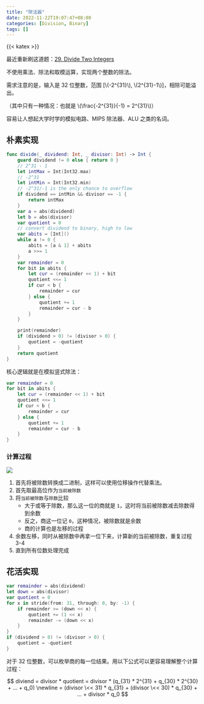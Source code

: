 ```yaml
---
title: "除法器"
date: 2022-11-22T19:07:47+08:00
categories: [Division, Binary]
tags: []
---
```


{{< katex >}}

最近重新刷这道题：[29. Divide Two Integers](https://leetcode.com/problems/divide-two-integers/)

不使用乘法、除法和取模运算，实现两个整数的除法。

需求注意的是，输入是 32 位整数，范围 [\\(-2^{31}\\), \\(2^{31}-1\\)]，相除可能溢出。

（其中只有一种情况：也就是 \\(\frac{-2^{31}}{-1} = 2^{31}\\)）

容易让人想起大学时学的模拟电路、MIPS 除法器、ALU 之类的名词。

## 朴素实现

```swift
func divide(_ dividend: Int, _ divisor: Int) -> Int {
    guard dividend != 0 else { return 0 }
    // 2^31 - 1
    let intMax = Int(Int32.max)
    // -2^31
    let intMin = Int(Int32.min)
    // -2^31/-1 is the only chance to overflow
    if dividend == intMin && divisor == -1 {
        return intMax
    }
    var a = abs(dividend)
    let b = abs(divisor)
    var quotient = 0
    // convert dividend to binary, high to low
    var abits = [Int]()
    while a != 0 {
        abits = [a & 1] + abits
        a >>= 1
    }
    var remainder = 0
    for bit in abits {
        let cur = (remainder << 1) + bit
        quotient <<= 1
        if cur < b {
            remainder = cur
        } else {
            quotient += 1
            remainder = cur - b
        }
    }

    print(remainder)
    if (dividend > 0) != (divisor > 0) {
        quotient = -quotient
    }
    return quotient
}
```

核心逻辑就是在模拟竖式除法：

```swift
var remainder = 0
for bit in abits {
    let cur = (remainder << 1) + bit
    quotient <<= 1
    if cur < b {
        remainder = cur
    } else {
        quotient += 1
        remainder = cur - b
    }
}
```

### 计算过程

![](https://ryder-1252249141.cos.ap-shanghai.myqcloud.com/uPic/2022-11-22-2BNHuJ.png)

1. 首先将被除数转换成二进制，这样可以使用位移操作代替乘法。
2. 首先取最高位作为`当前被除数`
3. 将`当前被除数`与`除数`比较
    * 大于或等于除数，那么这一位的商就是 `1`，这时将当前被除数减去除数得到余数
    * 反之，商这一位记 `0`，这种情况，被除数就是余数
    * 商的计算也是左移的过程
4. 余数左移，同时从被除数中再拿一位下来，计算新的当前被除数，重复过程 3-4
5. 直到所有位数处理完成

## 花活实现

```swift
var remainder = abs(dividend)
let down = abs(divisor)
var quotient = 0
for x in stride(from: 31, through: 0, by: -1) {
    if remainder >= (down << x) {
        quotient += (1 << x)
        remainder -= (down << x)
    }
}
if (dividend > 0) != (divisor > 0) {
    quotient = -quotient
}
```

对于 32 位整数，可以枚举商的每一位结果。用以下公式可以更容易理解整个计算过程：

$$
  diviend = divisor * quotient = divisor * (q_{31} * 2^{31} + q_{30} * 2^{30} + ... + q_0) \newline
          = (divisor \<< 31) * q_{31} + (divisor \<< 30) * q_{30} + ... + divisor * q_0
$$